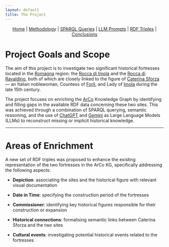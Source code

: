 ```yaml
---
layout: default
title: The Project
---
```


<div style="text-align: center; margin-bottom: 20px;">
  <a href="index.html">Home</a> |
  <a href="methodology.html">Methodology</a> |
  <a href="sparqlqueries.html">SPARQL Queries</a> |
  <a href="prompts.html">LLM Prompts</a> |
  <a href="rdf.html">RDF Triples</a> |
  <a href="conclusions.html">Conclusions</a>
</div>

# Project Goals and Scope

The aim of this project is to investigate two significant historical fortresses located in the [Romagna](https://it.wikipedia.org/wiki/Romagna) region: the [Rocca di Imola](https://it.wikipedia.org/wiki/Rocca_sforzesca_di_Imola) and the [Rocca di Ravaldino](https://it.wikipedia.org/wiki/Rocca_di_Ravaldino), both of which are closely linked to the figure of [Caterina Sforza](https://en.wikipedia.org/wiki/Caterina_Sforza) — an Italian noblewoman, Countess of [Forlì](https://en.wikipedia.org/wiki/Forl%C3%AC), and Lady of [Imola](https://en.wikipedia.org/wiki/Imola) during the late 15th century.

The project focuses on enriching the [ArCo](http://wit.istc.cnr.it/arco) Knowledge Graph by identifying and filling gaps in the available RDF data concerning these two sites. 
This was achieved through a combination of SPARQL querying, semantic reasoning, and the use of [ChatGPT](https://chatgpt.com/) and [Gemini](https://gemini.google.com/app?hl=it) as Large Language Models (LLMs) to reconstruct missing or implicit historical knowledge.

***

# Areas of Enrichment

A new set of RDF triples was proposed to enhance the existing representation of the two fortresses in the ArCo KG, specifically addressing the following aspects:

- **Depiction**: associating the sites and the historical figure with relevant visual documentation

- **Date in Time**: specifying the construction period of the fortresses

- **Commissioner**: identifying key historical figures responsible for their construction or expansion

- **Historical connections**: formalising semantic links between Caterina Sforza and the two sites

- **Cultural events**: investigating potential historical events related to the fortresses

